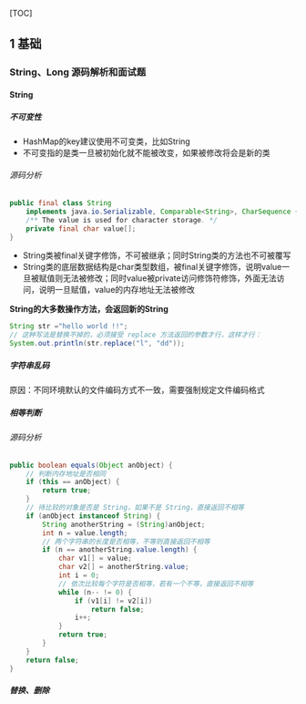 [TOC]



## 1 基础

### String、Long 源码解析和面试题

#### String

##### 不可变性

- HashMap的key建议使用不可变类，比如String
- 不可变指的是类一旦被初始化就不能被改变，如果被修改将会是新的类

###### 源码分析

```java
public final class String
    implements java.io.Serializable, Comparable<String>, CharSequence {
    /** The value is used for character storage. */
    private final char value[];
}
```

- String类被final关键字修饰，不可被继承；同时String类的方法也不可被覆写
- String类的底层数据结构是char类型数组，被final关键字修饰，说明value一旦被赋值则无法被修改；同时value被private访问修饰符修饰，外面无法访问，说明一旦赋值，value的内存地址无法被修改

**String的大多数操作方法，会返回新的String**

```java
String str ="hello world !!";
// 这种写法是替换不掉的，必须接受 replace 方法返回的参数才行，这样才行：
System.out.println(str.replace("l", "dd"));
```

##### 字符串乱码

原因：不同环境默认的文件编码方式不一致，需要强制规定文件编码格式

##### 相等判断

###### 源码分析

```java
public boolean equals(Object anObject) {
    // 判断内存地址是否相同
    if (this == anObject) {
        return true;
    }
    // 待比较的对象是否是 String，如果不是 String，直接返回不相等
    if (anObject instanceof String) {
        String anotherString = (String)anObject;
        int n = value.length;
        // 两个字符串的长度是否相等，不等则直接返回不相等
        if (n == anotherString.value.length) {
            char v1[] = value;
            char v2[] = anotherString.value;
            int i = 0;
            // 依次比较每个字符是否相等，若有一个不等，直接返回不相等
            while (n-- != 0) {
                if (v1[i] != v2[i])
                    return false;
                i++;
            }
            return true;
        }
    }
    return false;
}
```

##### 替换、删除
